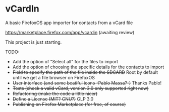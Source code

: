 vCardIn
=======

A basic FirefoxOS app importer for contacts from a vCard file

https://marketplace.firefox.com/app/vcardin (awaiting review) 

This project is just starting.

TODO:

- Add the option of "Select all" for the files to import
- Add the option of choosing the specific details for the contacts to import
- ~~Field to specify the path of the file inside the SDCARD~~ Root by default until we get a file browser on FirefoxOS
- ~~User interface (and some beatiful icons -Pablo Massa?-)~~ Thanks Pablo!
- ~~Tests (check a valid vCard, version 3.0 only supported right now)~~
- ~~Refactoring (make the code a little nicer)~~
- ~~Define a License (MIT? GNU?)~~ GLP 3.0
- ~~Publishing on Firefox Marketplace (for free, of course)~~
